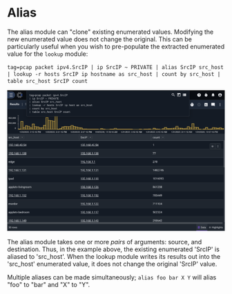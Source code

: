 # Alias

The alias module can "clone" existing enumerated values. Modifying the new enumerated value does not change the original. This can be particularly useful when you wish to pre-populate the extracted enumerated value for the `lookup` module:

```
tag=pcap packet ipv4.SrcIP | ip SrcIP ~ PRIVATE | alias SrcIP src_host | lookup -r hosts SrcIP ip hostname as src_host | count by src_host | table src_host SrcIP count
```

![](alias.png)

The alias module takes one or more *pairs* of arguments: source, and destination. Thus, in the example above, the existing enumerated 'SrcIP' is aliased to 'src_host'. When the lookup module writes its results out into the 'src_host' enumerated value, it does not change the original 'SrcIP' value.

Multiple aliases can be made simultaneously; `alias foo bar X Y` will alias "foo" to "bar" and "X" to "Y".